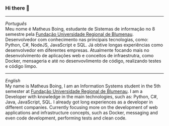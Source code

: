 ### Hi there 👋
---
*Português*\
Meu nome é Matheus Boing, estudante de Sistemas de informação no 8 semestre pela [Fundação Universidade Regional de Blumenau](https://www.furb.br). Desenvolvedor com conhecimento nas principais tecnologias, como: Python, C#, NodeJS, JavaScript e SQL. Já obtive longas experiências como desenvolvedor em diferentes empresas. Atualmente focando mais no desenvolvimento de aplicações web e conceitos de infraestrutra, como Docker, mensageria e até no desenvovlimento de código, realizando testes e código limpo. 

---
*English*\
My name is Matheus Boing, I am an Information Systems student in the 5th semester at [Fundação Universidade Regional de Blumenau](https://www.furb.br). I am a Developer with knowledge in the main technologies, such as: Python, C#, Java, JavaScript, SQL. I already got long experiences as a developer in different companies. Currently focusing more on the development of web applications and infrastructure concepts, such as Docker, messaging and even code development, performing tests and clean code.
<!--
**matheusboing/matheusboing** is a ✨ _special_ ✨ repository because its `README.md` (this file) appears on your GitHub profile.

Here are some ideas to get you started:

- 🔭 I’m currently working on ...
- 🌱 I’m currently learning ...
- 👯 I’m looking to collaborate on ...
- 🤔 I’m looking for help with ...
- 💬 Ask me about ...
- 📫 How to reach me: ...
- 😄 Pronouns: ...
- ⚡ Fun fact: ...
-->
